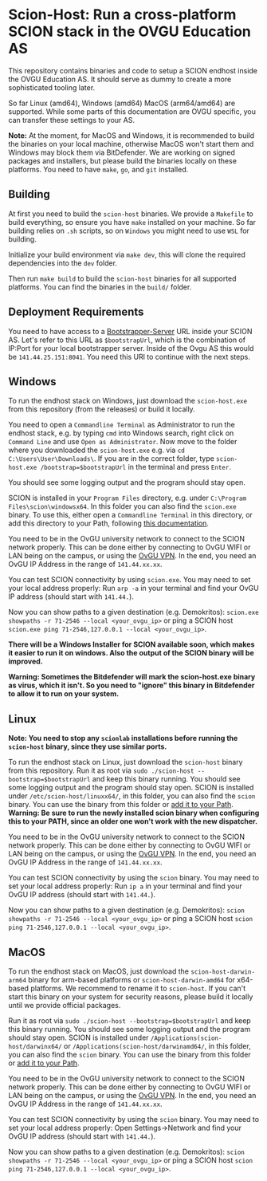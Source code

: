 # Scion-Host: Run a cross-platform SCION stack in the OVGU Education AS
This repository contains binaries and code to setup a SCION endhost inside the OVGU Education AS. It should serve as dummy to create a more sophisticated tooling later.

So far Linux (amd64), Windows (amd64) MacOS (arm64/amd64) are supported. While some parts of this documentation are OVGU specific, you can transfer these settings to your AS.

**Note:** At the moment, for MacOS and Windows, it is recommended to build the binaries on your local machine, otherwise MacOS won't start them and Windows may block them via BitDefender. We are working on signed packages and installers, but please build the binaries locally on these platforms. You need to have `make`, `go`, and `git` installed.

## Building
At first you need to build the `scion-host` binaries. We provide a `Makefile` to build everything, so ensure you have `make` installed on your machine. So far building relies on `.sh` scripts, so on `Windows` you might need to use `WSL` for building. 

Initialize your build environment via `make dev`, this will clone the required dependencies into the `dev` folder.

Then run `make build` to build the `scion-host` binaries for all supported platforms. You can find the binaries in the `build/` folder.

## Deployment Requirements
You need to have access to a [Bootstrapper-Server](https://github.com/netsys-lab/bootstrap-server) URL inside your SCION AS. Let's refer to this URL as `$bootstrapUrl`, which is the combination of IP:Port for your local bootstrapper server. Inside of the Ovgu AS this would be `141.44.25.151:8041`. You need this URl to continue with the next steps.  

## Windows
To run the endhost stack on Windows, just download the `scion-host.exe` from this repository (from the releases) or build it locally. 

You need to open a `Commandline Terminal` as Administrator to run the endhost stack, e.g. by typing `cmd` into Windows search, right click on `Command Line` and use `Open as Administrator`. Now move to the folder where you downloaded the `scion-host.exe` e.g. via `cd C:\Users\User\Downloads\`. If you are in the correct folder, type `scion-host.exe /bootstrap=$bootstrapUrl` in the terminal and press `Enter`. 

You should see some logging output and the program should stay open.

SCION is installed in your `Program Files` directory, e.g. under `C:\Program Files\scion\windowsx64`. In this folder you can also find the `scion.exe` binary. To use this, either open a `Commandline Terminal` in this directory, or add this directory to your Path, following [this documentation](https://www.autodesk.com/support/technical/article/caas/sfdcarticles/sfdcarticles/Adding-folder-path-to-Windows-PATH-environment-variable.html).

You need to be in the OvGU university network to connect to the SCION network properly. This can be done either by connecting to OvGU WIFI or LAN being on the campus, or using the [OvGU VPN](https://www.urz.ovgu.de/vpn-path-204,616.html). In the end, you need an OvGU IP Address in the range of `141.44.xx.xx`.

You can test SCION connectivity by using `scion.exe`. You may need to set your local address properly: Run `arp -a` in your terminal and find your OvGU IP address (should start with `141.44.`).

Now you can show paths to a given destination (e.g. Demokritos): `scion.exe showpaths -r 71-2546 --local <your_ovgu_ip>` or ping a SCION host `scion.exe ping 71-2546,127.0.0.1 --local <your_ovgu_ip>`.

**There will be a Windows Installer for SCION available soon, which makes it easier to run it on windows. Also the output of the SCION binary will be improved.**

**Warning: Sometimes the Bitdefender will mark the scion-host.exe binary as virus, which it isn't. So you need to "ignore" this binary in Bitdefender to allow it to run on your system.** 

## Linux
**Note: You need to stop any `scionlab` installations before running the `scion-host` binary, since they use similar ports.**

To run the endhost stack on Linux, just download the `scion-host` binary from this repository. Run it as root via `sudo ./scion-host --bootstrap=$bootstrapUrl` and keep this binary running. You should see some logging output and the program should stay open. SCION is installed under `/etc/scion-host/linuxx64/`, in this folder, you can also find the `scion` binary. You can use the binary from this folder or [add it to your Path](https://phoenixnap.com/kb/linux-add-to-path). **Warning: Be sure to run the newly installed scion binary when configuring this to your PATH, since an older one won't work with the new dispatcher.** 

You need to be in the OvGU university network to connect to the SCION network properly. This can be done either by connecting to OvGU WIFI or LAN being on the campus, or using the [OvGU VPN](https://www.urz.ovgu.de/vpn-path-204,616.html). In the end, you need an OvGU IP Address in the range of `141.44.xx.xx`.

You can test SCION connectivity by using the `scion` binary. You may need to set your local address properly: Run `ip a` in your terminal and find your OvGU IP address (should start with `141.44.`).

Now you can show paths to a given destination (e.g. Demokritos): `scion showpaths -r 71-2546 --local <your_ovgu_ip>` or ping a SCION host `scion ping 71-2546,127.0.0.1 --local <your_ovgu_ip>`.

## MacOS

To run the endhost stack on MacOS, just download the `scion-host-darwin-arm64` binary for arm-based platforms or `scion-host-darwin-amd64` for x64-based platforms. We recommend to rename it to `scion-host`. If you can't start this binary on your system for security reasons, please build it locally until we provide official packages. 

Run it as root via `sudo ./scion-host --bootstrap=$bootstrapUrl` and keep this binary running. You should see some logging output and the program should stay open. SCION is installed under `/Applications(scion-host/darwinx64/` or `/Applications(scion-host/darwinamd64/`, in this folder, you can also find the `scion` binary. You can use the binary from this folder or [add it to your Path](https://gist.github.com/nex3/c395b2f8fd4b02068be37c961301caa7).

You need to be in the OvGU university network to connect to the SCION network properly. This can be done either by connecting to OvGU WIFI or LAN being on the campus, or using the [OvGU VPN](https://www.urz.ovgu.de/vpn-path-204,616.html). In the end, you need an OvGU IP Address in the range of `141.44.xx.xx`.

You can test SCION connectivity by using the `scion` binary. You may need to set your local address properly: Open Settings->Network and find your OvGU IP address (should start with `141.44.`).

Now you can show paths to a given destination (e.g. Demokritos): `scion showpaths -r 71-2546 --local <your_ovgu_ip>` or ping a SCION host `scion ping 71-2546,127.0.0.1 --local <your_ovgu_ip>`.


